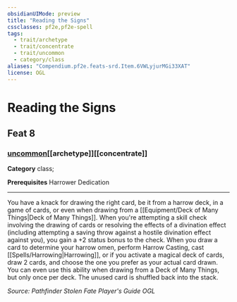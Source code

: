 ```yaml
---
obsidianUIMode: preview
title: "Reading the Signs"
cssclasses: pf2e,pf2e-spell
tags:
  - trait/archetype
  - trait/concentrate
  - trait/uncommon
  - category/class
aliases: "Compendium.pf2e.feats-srd.Item.6VWLyjurMGi33XAT"
license: OGL
---
```

# Reading the Signs
## Feat 8
### [uncommon](uncommon "Uncommon Rarity Trait")[[archetype]][[concentrate]]

**Category** class; 



**Prerequisites** Harrower Dedication
* * *
You have a knack for drawing the right card, be it from a harrow deck, in a game of cards, or even when drawing from a [[Equipment/Deck of Many Things|Deck of Many Things]]. When you're attempting a skill check involving the drawing of cards or resolving the effects of a divination effect (including attempting a saving throw against a hostile divination effect against you), you gain a +2 status bonus to the check. When you draw a card to determine your harrow omen, perform Harrow Casting, cast [[Spells/Harrowing|Harrowing]], or if you activate a magical deck of cards, draw 2 cards, and choose the one you prefer as your actual card drawn. You can even use this ability when drawing from a Deck of Many Things, but only once per deck. The unused card is shuffled back into the stack.

*Source: Pathfinder Stolen Fate Player's Guide*
*OGL*